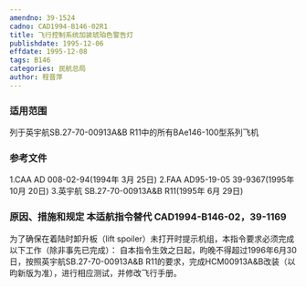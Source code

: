 ```yaml
---
amendno: 39-1524
cadno: CAD1994-B146-02R1
title: 飞行控制系统加装琥珀色警告灯
publishdate: 1995-12-06
effdate: 1995-12-08
tags: B146
categories: 民航总局
author: 程晋萍
---
```


### 适用范围 
列于英宇航SB.27-70-00913A&B R11中的所有BAe146-100型系列飞机

<!--more-->
### 参考文件
1.CAA 
AD 008-02-94(1994年 3月 25日) 
 2.FAA 
AD95-19-05 39-9367(1995年 10月 20日) 
3.英宇航 
SB.27-70-00913A&B R11(1995年 6月 29日) 

### 原因、措施和规定 本适航指令替代 CAD1994-B146-02，39-1169 
为了确保在着陆时卸升板（lift spoiler）未打开时提示机组，本指令要求必须完成以下工作（除非事先已完成）： 
    自本指令生效之日起，昀晚不得超过1996年6月30日，按照英宇航SB.27-70-00913A&B R11的要求，完成HCM00913A&B改装（以昀新版为准），进行相应测试，并修改飞行手册。
